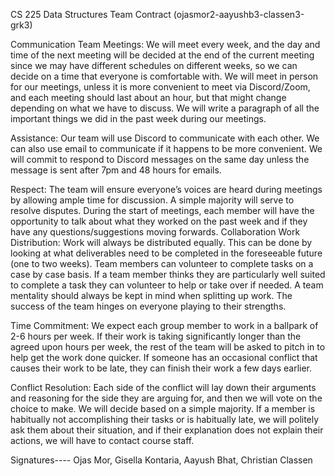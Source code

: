 CS 225 Data Structures Team Contract (ojasmor2-aayushb3-classen3-grk3)

Communication
Team Meetings: We will meet every week, and the day and time of the next meeting will be decided at the end of the current meeting since we may have different schedules on different weeks, so we can decide on a time that everyone is comfortable with. We will meet in person for our meetings, unless it is more convenient to meet via Discord/Zoom, and each meeting should last about an hour, but that might change depending on what we have to discuss. We will write a paragraph of all the important things we did in the past week during our meetings.

Assistance: Our team will use Discord to communicate with each other. We can also use email to communicate if it happens to be more convenient. We will commit to respond to Discord messages on the same day unless the message is sent after 7pm and 48 hours for emails.

Respect: The team will ensure everyone’s voices are heard during meetings by allowing ample time for discussion. A simple majority will serve to resolve disputes. During the start of meetings, each member will have the opportunity to talk about what they worked on the past week and if they have any questions/suggestions moving forwards.
Collaboration
Work Distribution: Work will always be distributed equally. This can be done by looking at what deliverables need to be completed in the foreseeable future (one to two weeks). Team members can volunteer to complete tasks on a case by case basis. If a team member thinks they are particularly well suited to complete a task they can volunteer to help or take over if needed. A team mentality should always be kept in mind when splitting up work. The success of the team hinges on everyone playing to their strengths.

Time Commitment: We expect each group member to work in a ballpark of 2-6 hours per week. If their work is taking significantly longer than the agreed upon hours per week, the rest of the team will be asked to pitch in to help get the work done quicker. If someone has an occasional conflict that causes their work to be late, they can finish their work a few days earlier.

Conflict Resolution: Each side of the conflict will lay down their arguments and reasoning for the side they are arguing for, and then we will vote on the choice to make. We will decide based on a simple majority. If a member is habitually not accomplishing their tasks or is habitually late, we will politely ask them about their situation, and if their explanation does not explain their actions, we will have to contact course staff.

Signatures----
Ojas Mor, Gisella Kontaria, Aayush Bhat, Christian Classen
